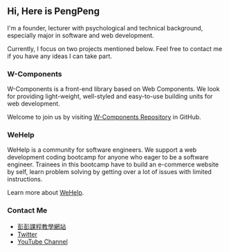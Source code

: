 ## Hi, Here is PengPeng

I'm a founder, lecturer with psychological and technical background, especially major in software and web development.

Currently, I focus on two projects mentioned below. Feel free to contact me if you have any ideas I can take part.

### W-Components

W-Components is a front-end library based on Web Components. We look for providing light-weight, well-styled and easy-to-use building units for web development.

Welcome to join us by visiting [W-Components Repository](https://github.com/Padax/w-components) in GitHub.

### WeHelp

WeHelp is a community for software engineers. We support a web development coding bootcamp for anyone who eager to be a software engineer. Trainees in this bootcamp have to build an e-commerce website by self, learn problem solving by getting over a lot of issues with limited instructions.

Learn more about [WeHelp](https://wehelp.tw/).

### Contact Me

- [彭彭課程教學網站](https://training.pada-x.com/)
- [Twitter](https://twitter.com/chaowei_peng)
- [YouTube Channel](https://www.youtube.com/channel/UCguZS-y7codLSt6vpkVdnKg)
